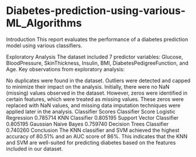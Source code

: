 # Diabetes-prediction-using-various-ML_Algorithms

Introduction
This report evaluates the performance of a diabetes prediction model using various classifiers.

Exploratory Analysis
The dataset included 7 predictor variables: Glucose, BloodPressure, SkinThickness, Insulin, BMI, DiabetesPedigreeFunction, and Age. Key observations from exploratory analysis:

No duplicates were found in the dataset.
Outliers were detected and capped to minimize their impact on the analysis.
Initially, there were no NaN (missing) values observed in the dataset. However, zeros were identified in certain features, which were treated as missing values. These zeros were replaced with NaN values, and missing data imputation techniques were applied later in the analysis.
Classifier Scores
Classifier	Score
Logistic Regression	0.785714
KNN Classifier	0.805195
Support Vector Classifier	0.805195
Gaussian Naive Bayes	0.759740
Decision Trees Classifier	0.740260
Conclusion
The KNN classifier and SVM achieved the highest accuracy of 80.51% and an AUC score of 86%. This indicates that the KNN and SVM are well-suited for predicting diabetes based on the features included in our dataset.
